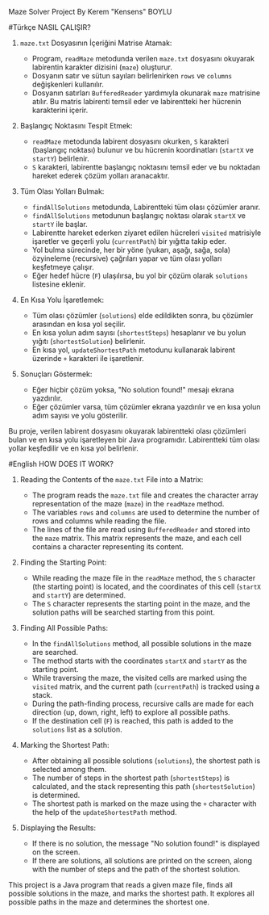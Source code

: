 Maze Solver Project By Kerem "Kensens" BOYLU

#Türkçe
NASIL ÇALIŞIR?

1. `maze.txt` Dosyasının İçeriğini Matrise Atamak:
   - Program, `readMaze` metodunda verilen `maze.txt` dosyasını okuyarak labirentin karakter dizisini (`maze`) oluşturur.
   - Dosyanın satır ve sütun sayıları belirlenirken `rows` ve `columns` değişkenleri kullanılır.
   - Dosyanın satırları `BufferedReader` yardımıyla okunarak `maze` matrisine atılır. Bu matris labirenti temsil eder ve labirentteki her hücrenin karakterini içerir.

2. Başlangıç Noktasını Tespit Etmek:
   - `readMaze` metodunda labirent dosyasını okurken, `S` karakteri (başlangıç noktası) bulunur ve bu hücrenin koordinatları (`startX` ve `startY`) belirlenir.
   - `S` karakteri, labirentte başlangıç noktasını temsil eder ve bu noktadan hareket ederek çözüm yolları aranacaktır.

3. Tüm Olası Yolları Bulmak:
   - `findAllSolutions` metodunda, Labirentteki tüm olası çözümler aranır.
   - `findAllSolutions` metodunun başlangıç noktası olarak `startX` ve `startY` ile başlar.
   - Labirentte hareket ederken ziyaret edilen hücreleri `visited` matrisiyle işaretler ve geçerli yolu (`currentPath`) bir yığıtta takip eder.
   - Yol bulma sürecinde, her bir yöne (yukarı, aşağı, sağa, sola) özyineleme (recursive) çağrıları yapar ve tüm olası yolları keşfetmeye çalışır.
   - Eğer hedef hücre (`F`) ulaşılırsa, bu yol bir çözüm olarak `solutions` listesine eklenir.

4. En Kısa Yolu İşaretlemek:
   - Tüm olası çözümler (`solutions`) elde edildikten sonra, bu çözümler arasından en kısa yol seçilir.
   - En kısa yolun adım sayısı (`shortestSteps`) hesaplanır ve bu yolun yığıtı (`shortestSolution`) belirlenir.
   - En kısa yol, `updateShortestPath` metodunu kullanarak labirent üzerinde `+` karakteri ile işaretlenir.

5. Sonuçları Göstermek:
   - Eğer hiçbir çözüm yoksa, "No solution found!" mesajı ekrana yazdırılır.
   - Eğer çözümler varsa, tüm çözümler ekrana yazdırılır ve en kısa yolun adım sayısı ve yolu gösterilir.

Bu proje, verilen labirent dosyasını okuyarak labirentteki olası çözümleri bulan ve en kısa yolu işaretleyen bir Java programıdır. Labirentteki tüm olası yollar keşfedilir ve en kısa yol belirlenir.



#English
HOW DOES IT WORK?

1. Reading the Contents of the `maze.txt` File into a Matrix:
   - The program reads the `maze.txt` file and creates the character array representation of the maze (`maze`) in the `readMaze` method.
   - The variables `rows` and `columns` are used to determine the number of rows and columns while reading the file.
   - The lines of the file are read using `BufferedReader` and stored into the `maze` matrix. This matrix represents the maze, and each cell contains a character representing its content.

2. Finding the Starting Point:
   - While reading the maze file in the `readMaze` method, the `S` character (the starting point) is located, and the coordinates of this cell (`startX` and `startY`) are determined.
   - The `S` character represents the starting point in the maze, and the solution paths will be searched starting from this point.

3. Finding All Possible Paths:
   - In the `findAllSolutions` method, all possible solutions in the maze are searched.
   - The method starts with the coordinates `startX` and `startY` as the starting point.
   - While traversing the maze, the visited cells are marked using the `visited` matrix, and the current path (`currentPath`) is tracked using a stack.
   - During the path-finding process, recursive calls are made for each direction (up, down, right, left) to explore all possible paths.
   - If the destination cell (`F`) is reached, this path is added to the `solutions` list as a solution.

4. Marking the Shortest Path:
   - After obtaining all possible solutions (`solutions`), the shortest path is selected among them.
   - The number of steps in the shortest path (`shortestSteps`) is calculated, and the stack representing this path (`shortestSolution`) is determined.
   - The shortest path is marked on the maze using the `+` character with the help of the `updateShortestPath` method.

5. Displaying the Results:
   - If there is no solution, the message "No solution found!" is displayed on the screen.
   - If there are solutions, all solutions are printed on the screen, along with the number of steps and the path of the shortest solution.

This project is a Java program that reads a given maze file, finds all possible solutions in the maze, and marks the shortest path. It explores all possible paths in the maze and determines the shortest one.
